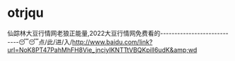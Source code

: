 # otrjqu
仙踪林大豆行情网老狼正能量,2022大豆行情网免费看的----------------------------😴😴点/此/进/入/http://www.baidu.com/link?url=NoK8PT47PahMhFH8Vie_jnciyIKNTTtVBQKpill6udK&amp;wd

